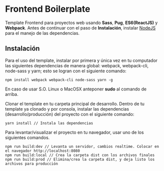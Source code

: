 # Frontend Boilerplate

Template Frontend para proyectos web usando **Sass**, **Pug**, **ES6(ReactJS)** y **Webpack**. Antes de continuar con el paso de **Instalación**, instalar [NodeJS](https://nodejs.org/es/) para el manejo de las dependencias.

## Instalación
Para el uso del template, instalar por primera y única vez en tu computador las siguientes dependencias de manera global: webpack, webpack-cli, node-sass y yarn; esto se logran con el siguiente comando:

```
npm install webpack webpack-cli node-sass yarn -g
```

En caso de usar S.O. Linux o MacOSX anteponer **sudo** al comando de arriba.

Clonar el template en tu carpeta principal de desarrollo. Dentro de tu template ya clonado y por consola, instalar las dependencias (desarrollo/producción) del proyecto con el siguiente comando:

```
yarn install // Instala las dependencias
```

Para levantar/visualizar el proyecto en tu navegador, usar uno de los siguientes comandos.

```
npm run build:dev // Levanta un servidor, cambios realtime. Colocar en el navegador http://localhost:8080
npm run build:local // Crea la carpeta dist con los archivos finales
npm run build:prod // Elimina/crea la carpeta dist, y deja listo los archivos para producción
```

